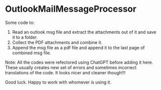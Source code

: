 # OutlookMailMessageProcessor

Some code to:
1. Read an outlook msg file and extract the attachments out of it and save it to a folder.
2. Collect the PDF attachments and combine it.
3. Append the msg file as a pdf file and append it to the last page of combined msg file.

Note:
  All the codes were refectored using ChatGPT before adding it here.
  These usually creates new set of errors and sometimes incorrect translations of the code.
  It looks nicer and cleaner though!!!

Good luck. Happy to work with whomever is using it.
